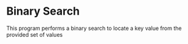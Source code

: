 # Binary Search
This program performs a binary search to locate a key value from the provided set of values